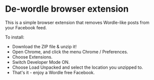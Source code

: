 # De-wordle browser extension

This is a simple browser extension that removes Wordle-like posts from your Facebook feed.

To install:
- Download the ZIP file & unzip it!
- Open Chrome, and click the menu Chrome / Preferences.
- Choose Extensions.
- Switch Developer Mode ON.
- Choose Load Unpacked and select the location you unzipped to.
- That's it - enjoy a Wordle free Facebook.
